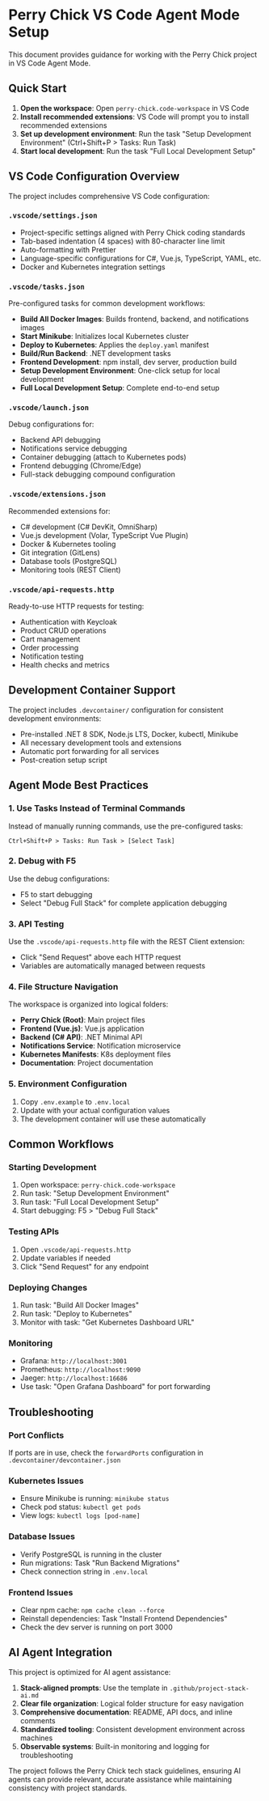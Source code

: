 # Perry Chick VS Code Agent Mode Setup

This document provides guidance for working with the Perry Chick project in VS Code Agent Mode.

## Quick Start

1. **Open the workspace**: Open `perry-chick.code-workspace` in VS Code
2. **Install recommended extensions**: VS Code will prompt you to install recommended extensions
3. **Set up development environment**: Run the task "Setup Development Environment" (Ctrl+Shift+P > Tasks: Run Task)
4. **Start local development**: Run the task "Full Local Development Setup"

## VS Code Configuration Overview

The project includes comprehensive VS Code configuration:

### `.vscode/settings.json`

- Project-specific settings aligned with Perry Chick coding standards
- Tab-based indentation (4 spaces) with 80-character line limit
- Auto-formatting with Prettier
- Language-specific configurations for C#, Vue.js, TypeScript, YAML, etc.
- Docker and Kubernetes integration settings

### `.vscode/tasks.json`

Pre-configured tasks for common development workflows:

- **Build All Docker Images**: Builds frontend, backend, and notifications images
- **Start Minikube**: Initializes local Kubernetes cluster
- **Deploy to Kubernetes**: Applies the `deploy.yaml` manifest
- **Build/Run Backend**: .NET development tasks
- **Frontend Development**: npm install, dev server, production build
- **Setup Development Environment**: One-click setup for local development
- **Full Local Development Setup**: Complete end-to-end setup

### `.vscode/launch.json`

Debug configurations for:

- Backend API debugging
- Notifications service debugging
- Container debugging (attach to Kubernetes pods)
- Frontend debugging (Chrome/Edge)
- Full-stack debugging compound configuration

### `.vscode/extensions.json`

Recommended extensions for:

- C# development (C# DevKit, OmniSharp)
- Vue.js development (Volar, TypeScript Vue Plugin)
- Docker & Kubernetes tooling
- Git integration (GitLens)
- Database tools (PostgreSQL)
- Monitoring tools (REST Client)

### `.vscode/api-requests.http`

Ready-to-use HTTP requests for testing:

- Authentication with Keycloak
- Product CRUD operations
- Cart management
- Order processing
- Notification testing
- Health checks and metrics

## Development Container Support

The project includes `.devcontainer/` configuration for consistent development environments:

- Pre-installed .NET 8 SDK, Node.js LTS, Docker, kubectl, Minikube
- All necessary development tools and extensions
- Automatic port forwarding for all services
- Post-creation setup script

## Agent Mode Best Practices

### 1. Use Tasks Instead of Terminal Commands

Instead of manually running commands, use the pre-configured tasks:

```text
Ctrl+Shift+P > Tasks: Run Task > [Select Task]
```

### 2. Debug with F5

Use the debug configurations:

- F5 to start debugging
- Select "Debug Full Stack" for complete application debugging

### 3. API Testing

Use the `.vscode/api-requests.http` file with the REST Client extension:

- Click "Send Request" above each HTTP request
- Variables are automatically managed between requests

### 4. File Structure Navigation

The workspace is organized into logical folders:

- **Perry Chick (Root)**: Main project files
- **Frontend (Vue.js)**: Vue.js application
- **Backend (C# API)**: .NET Minimal API
- **Notifications Service**: Notification microservice
- **Kubernetes Manifests**: K8s deployment files
- **Documentation**: Project documentation

### 5. Environment Configuration

1. Copy `.env.example` to `.env.local`
2. Update with your actual configuration values
3. The development container will use these automatically

## Common Workflows

### Starting Development

1. Open workspace: `perry-chick.code-workspace`
2. Run task: "Setup Development Environment"
3. Run task: "Full Local Development Setup"
4. Start debugging: F5 > "Debug Full Stack"

### Testing APIs

1. Open `.vscode/api-requests.http`
2. Update variables if needed
3. Click "Send Request" for any endpoint

### Deploying Changes

1. Run task: "Build All Docker Images"
2. Run task: "Deploy to Kubernetes"
3. Monitor with task: "Get Kubernetes Dashboard URL"

### Monitoring

- Grafana: `http://localhost:3001`
- Prometheus: `http://localhost:9090`
- Jaeger: `http://localhost:16686`
- Use task: "Open Grafana Dashboard" for port forwarding

## Troubleshooting

### Port Conflicts

If ports are in use, check the `forwardPorts` configuration in `.devcontainer/devcontainer.json`

### Kubernetes Issues

- Ensure Minikube is running: `minikube status`
- Check pod status: `kubectl get pods`
- View logs: `kubectl logs [pod-name]`

### Database Issues

- Verify PostgreSQL is running in the cluster
- Run migrations: Task "Run Backend Migrations"
- Check connection string in `.env.local`

### Frontend Issues

- Clear npm cache: `npm cache clean --force`
- Reinstall dependencies: Task "Install Frontend Dependencies"
- Check the dev server is running on port 3000

## AI Agent Integration

This project is optimized for AI agent assistance:

1. **Stack-aligned prompts**: Use the template in `.github/project-stack-ai.md`
2. **Clear file organization**: Logical folder structure for easy navigation
3. **Comprehensive documentation**: README, API docs, and inline comments
4. **Standardized tooling**: Consistent development environment across machines
5. **Observable systems**: Built-in monitoring and logging for troubleshooting

The project follows the Perry Chick tech stack guidelines, ensuring AI agents can provide relevant, accurate assistance while maintaining consistency with project standards.
